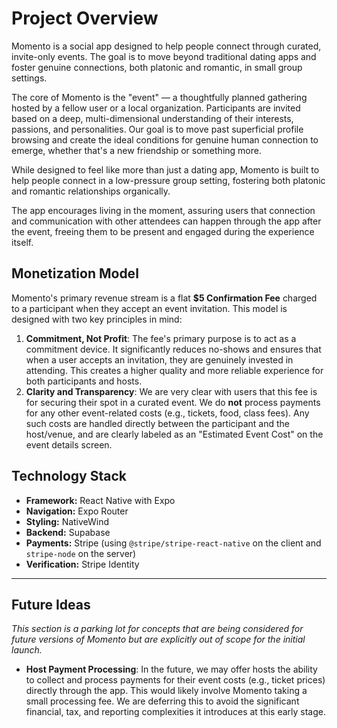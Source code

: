 # Project Overview

Momento is a social app designed to help people connect through curated, invite-only events. The goal is to move beyond traditional dating apps and foster genuine connections, both platonic and romantic, in small group settings.

The core of Momento is the "event" — a thoughtfully planned gathering hosted by a fellow user or a local organization. Participants are invited based on a deep, multi-dimensional understanding of their interests, passions, and personalities. Our goal is to move past superficial profile browsing and create the ideal conditions for genuine human connection to emerge, whether that's a new friendship or something more.

While designed to feel like more than just a dating app, Momento is built to help people connect in a low-pressure group setting, fostering both platonic and romantic relationships organically.

The app encourages living in the moment, assuring users that connection and communication with other attendees can happen through the app after the event, freeing them to be present and engaged during the experience itself.

## Monetization Model

Momento's primary revenue stream is a flat **$5 Confirmation Fee** charged to a participant when they accept an event invitation. This model is designed with two key principles in mind:

1.  **Commitment, Not Profit**: The fee's primary purpose is to act as a commitment device. It significantly reduces no-shows and ensures that when a user accepts an invitation, they are genuinely invested in attending. This creates a higher quality and more reliable experience for both participants and hosts.
2.  **Clarity and Transparency**: We are very clear with users that this fee is for securing their spot in a curated event. We do **not** process payments for any other event-related costs (e.g., tickets, food, class fees). Any such costs are handled directly between the participant and the host/venue, and are clearly labeled as an "Estimated Event Cost" on the event details screen.

## Technology Stack

- **Framework:** React Native with Expo
- **Navigation:** Expo Router
- **Styling:** NativeWind
- **Backend:** Supabase
- **Payments:** Stripe (using `@stripe/stripe-react-native` on the client and `stripe-node` on the server)
- **Verification:** Stripe Identity

---

## Future Ideas

_This section is a parking lot for concepts that are being considered for future versions of Momento but are explicitly out of scope for the initial launch._

- **Host Payment Processing**: In the future, we may offer hosts the ability to collect and process payments for their event costs (e.g., ticket prices) directly through the app. This would likely involve Momento taking a small processing fee. We are deferring this to avoid the significant financial, tax, and reporting complexities it introduces at this early stage.
